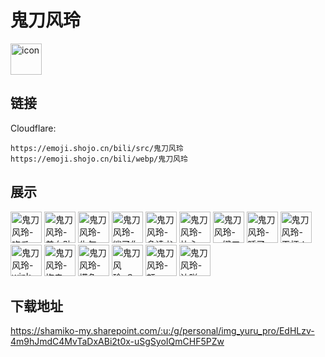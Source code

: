 # 鬼刀风玲
<img src="https://emoji.shojo.cn/bili/src/鬼刀风玲/icon.png" width="50" height="50" alt="icon">

## 链接
Cloudflare:
```
https://emoji.shojo.cn/bili/src/鬼刀风玲
https://emoji.shojo.cn/bili/webp/鬼刀风玲
```
## 展示
<img src="https://emoji.shojo.cn/bili/src/鬼刀风玲/鬼刀风玲-吃瓜.png" width="50" height="50" alt="鬼刀风玲-吃瓜">
<img src="https://emoji.shojo.cn/bili/src/鬼刀风玲/鬼刀风玲-美女贴贴.png" width="50" height="50" alt="鬼刀风玲-美女贴贴">
<img src="https://emoji.shojo.cn/bili/src/鬼刀风玲/鬼刀风玲-生气.png" width="50" height="50" alt="鬼刀风玲-生气">
<img src="https://emoji.shojo.cn/bili/src/鬼刀风玲/鬼刀风玲-鲨了你.png" width="50" height="50" alt="鬼刀风玲-鲨了你">
<img src="https://emoji.shojo.cn/bili/src/鬼刀风玲/鬼刀风玲-多读书.png" width="50" height="50" alt="鬼刀风玲-多读书">
<img src="https://emoji.shojo.cn/bili/src/鬼刀风玲/鬼刀风玲-比心.png" width="50" height="50" alt="鬼刀风玲-比心">
<img src="https://emoji.shojo.cn/bili/src/鬼刀风玲/鬼刀风玲-一键三连.png" width="50" height="50" alt="鬼刀风玲-一键三连">
<img src="https://emoji.shojo.cn/bili/src/鬼刀风玲/鬼刀风玲-睡了.png" width="50" height="50" alt="鬼刀风玲-睡了">
<img src="https://emoji.shojo.cn/bili/src/鬼刀风玲/鬼刀风玲-干杯！.png" width="50" height="50" alt="鬼刀风玲-干杯！">
<img src="https://emoji.shojo.cn/bili/src/鬼刀风玲/鬼刀风玲-wink.png" width="50" height="50" alt="鬼刀风玲-wink">
<img src="https://emoji.shojo.cn/bili/src/鬼刀风玲/鬼刀风玲-拖走.png" width="50" height="50" alt="鬼刀风玲-拖走">
<img src="https://emoji.shojo.cn/bili/src/鬼刀风玲/鬼刀风玲-摸鱼.png" width="50" height="50" alt="鬼刀风玲-摸鱼">
<img src="https://emoji.shojo.cn/bili/src/鬼刀风玲/鬼刀风玲-？.png" width="50" height="50" alt="鬼刀风玲-？">
<img src="https://emoji.shojo.cn/bili/src/鬼刀风玲/鬼刀风玲-额.png" width="50" height="50" alt="鬼刀风玲-额">
<img src="https://emoji.shojo.cn/bili/src/鬼刀风玲/鬼刀风玲-达咩.png" width="50" height="50" alt="鬼刀风玲-达咩">

## 下载地址

https://shamiko-my.sharepoint.com/:u:/g/personal/img_yuru_pro/EdHLzv-4m9hJmdC4MvTaDxABi2t0x-uSgSyoIQmCHF5PZw
